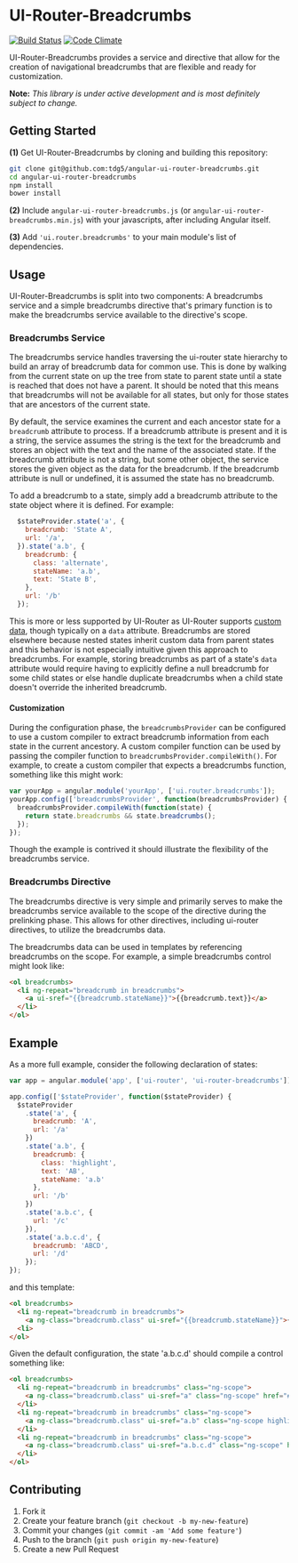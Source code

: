 # UI-Router-Breadcrumbs
[![Build Status](https://travis-ci.org/tdg5/angular-ui-router-breadcrumbs.png?branch=master)](https://travis-ci.org/tdg5/angular-ui-router-breadcrumbs)
[![Code Climate](https://codeclimate.com/github/tdg5/angular-ui-router-breadcrumbs.png)](https://codeclimate.com/github/tdg5/angular-ui-router-breadcrumbs)

UI-Router-Breadcrumbs provides a service and directive that allow for the
creation of navigational breadcrumbs that are flexible and ready for customization.

**Note:** *This library is under active development and is most definitely
subject to change.*

## Getting Started

**(1)** Get UI-Router-Breadcrumbs by cloning and building this repository:
```bash
git clone git@github.com:tdg5/angular-ui-router-breadcrumbs.git
cd angular-ui-router-breadcrumbs
npm install
bower install
```

**(2)** Include `angular-ui-router-breadcrumbs.js` (or
`angular-ui-router-breadcrumbs.min.js`) with your javascripts, after including
Angular itself.

**(3)** Add `'ui.router.breadcrumbs'` to your main module's list of dependencies.

## Usage
UI-Router-Breadcrumbs is split into two components: A breadcrumbs service and
a simple breadcrumbs directive that's primary function is to make the breadcrumbs
service available to the directive's scope.

### Breadcrumbs Service
The breadcrumbs service handles traversing the ui-router state hierarchy to
build an array of breadcrumb data for common use. This is done by walking from
the current state on up the tree from state to parent state until a state is
reached that does not have a parent. It should be noted that this means that
breadcrumbs will not be available for all states, but only for those states
that are ancestors of the current state.

By default, the service examines the current and each ancestor state for a
`breadcrumb` attribute to process. If a breadcrumb attribute is present and it
is a string, the service assumes the string is the text for the breadcrumb and
stores an object with the text and the name of the associated state. If the
breadcrumb attribute is not a string, but some other object, the service stores
the given object as the data for the breadcrumb. If the breadcrumb attribute is
null or undefined, it is assumed the state has no breadcrumb.

To add a breadcrumb to a state, simply add a breadcrumb attribute to the state
object where it is defined. For example:
```javascript
  $stateProvider.state('a', {
    breadcrumb: 'State A',
    url: '/a',
  }).state('a.b', {
    breadcrumb: {
      class: 'alternate',
      stateName: 'a.b',
      text: 'State B',
    },
    url: '/b'
  });
```

This is more or less supported by UI-Router as UI-Router supports
[custom data](https://github.com/angular-ui/ui-router/wiki#wiki-attach-custom-data-to-state-objects),
though typically on a `data` attribute. Breadcrumbs are stored elsewhere because
nested states inherit custom data from parent states and this behavior is not
especially intuitive given this approach to breadcrumbs. For example, storing
breadcrumbs as part of a state's `data` attribute would require having to
explicitly define a null breadcrumb for some child states or else handle
duplicate breadcrumbs when a child state doesn't override the inherited breadcrumb.

#### Customization
During the configuration phase, the `breadcrumbsProvider` can be
configured to use a custom compiler to extract breadcrumb information from each
state in the current ancestory. A custom compiler function can be used by
passing the compiler function to `breadcrumbsProvider.compileWith()`. For
example, to create a custom compiler that expects a breadcrumbs function,
something like this might work:

```javascript
var yourApp = angular.module('yourApp', ['ui.router.breadcrumbs']);
yourApp.config(['breadcrumbsProvider', function(breadcrumbsProvider) {
  breadcrumbsProvider.compileWith(function(state) {
    return state.breadcrumbs && state.breadcrumbs();
  });
});
```

Though the example is contrived it should illustrate the flexibility of the
breadcrumbs service.

### Breadcrumbs Directive
The breadcrumbs directive is very simple and primarily serves to make the
breadcrumbs service available to the scope of the directive during the
prelinking phase. This allows for other directives, including ui-router
directives, to utilize the breadcrumbs data.

The breadcrumbs data can be used in templates by referencing breadcrumbs
on the scope. For example, a simple breadcrumbs control might look like:
```html
<ol breadcrumbs>
  <li ng-repeat="breadcrumb in breadcrumbs">
    <a ui-sref="{{breadcrumb.stateName}}">{{breadcrumb.text}}</a>
  </li>
</ol>
```

## Example
As a more full example, consider the following declaration of states:
```javascript
var app = angular.module('app', ['ui-router', 'ui-router-breadcrumbs']);

app.config(['$stateProvider', function($stateProvider) {
  $stateProvider
    .state('a', {
      breadcrumb: 'A',
      url: '/a'
    })
    .state('a.b', {
      breadcrumb: {
        class: 'highlight',
        text: 'AB',
        stateName: 'a.b'
      },
      url: '/b'
    })
    .state('a.b.c', {
      url: '/c'
    }),
    .state('a.b.c.d', {
      breadcrumb: 'ABCD',
      url: '/d'
    });
});
```

and this template:
```html
<ol breadcrumbs>
  <li ng-repeat="breadcrumb in breadcrumbs">
    <a ng-class="breadcrumb.class" ui-sref="{{breadcrumb.stateName}}">{{breadcrumb.text}}</a>
  <li>
</ol>
```

Given the default configuration, the state 'a.b.c.d' should compile a control something like:
```html
<ol breadcrumbs>
  <li ng-repeat="breadcrumb in breadcrumbs" class="ng-scope">
    <a ng-class="breadcrumb.class" ui-sref="a" class="ng-scope" href="#/a">A</a>
  </li>
  <li ng-repeat="breadcrumb in breadcrumbs" class="ng-scope">
    <a ng-class="breadcrumb.class" ui-sref="a.b" class="ng-scope highlight" href="#/a/b">AB</a>
  </li>
  <li ng-repeat="breadcrumb in breadcrumbs" class="ng-scope">
    <a ng-class="breadcrumb.class" ui-sref="a.b.c.d" class="ng-scope" href="#/a/b/c/d">ABCD</a>
  </li>
</ol>
```

## Contributing

1. Fork it
2. Create your feature branch (`git checkout -b my-new-feature`)
3. Commit your changes (`git commit -am 'Add some feature'`)
4. Push to the branch (`git push origin my-new-feature`)
5. Create a new Pull Request
